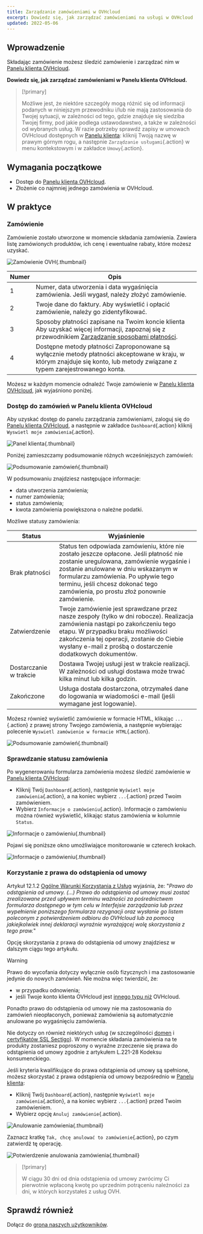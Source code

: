 ```yaml
---
title: Zarządzanie zamówieniami w OVHcloud
excerpt: Dowiedz się, jak zarządzać zamówieniami na usługi w OVHcloud
updated: 2022-05-06
---
```


## Wprowadzenie

Składając zamówienie możesz śledzić zamówienie i zarządzać nim w [Panelu klienta OVHcloud](https://www.ovh.com/auth/?action=gotomanager&from=https://www.ovh.pl/&ovhSubsidiary=pl).

**Dowiedz się, jak zarządzać zamówieniami w Panelu klienta OVHcloud.**

> [!primary]
>
> Możliwe jest, że niektóre szczegóły mogą różnić się od informacji podanych w niniejszym przewodniku i/lub nie mają zastosowania do Twojej sytuacji, w zależności od tego, gdzie znajduje się siedziba Twojej firmy, pod jakie podlega ustawodawstwo, a także w zależności od wybranych usług. W razie potrzeby sprawdź zapisy w umowach OVHcloud dostępnych w [Panelu klienta](https://www.ovh.com/auth/?action=gotomanager&from=https://www.ovh.pl/&ovhSubsidiary=pl)\: kliknij Twoją nazwę w prawym górnym rogu, a następnie `Zarządzanie usługami`{.action} w menu kontekstowym i w zakładce `Umowy`{.action}.
>

## Wymagania początkowe

- Dostęp do [Panelu klienta OVHcloud](https://www.ovh.com/auth/?action=gotomanager&from=https://www.ovh.pl/&ovhSubsidiary=pl).
- Złożenie co najmniej jednego zamówienia w OVHcloud.

## W praktyce

### Zamówienie

Zamówienie zostało utworzone w momencie składania zamówienia. Zawiera listę zamówionych produktów, ich cenę i ewentualne rabaty, które możesz uzyskać.

![Zamówienie OVH](images/order01.png){.thumbnail}

|Numer|Opis|
|---|---|
|1|Numer, data utworzenia i data wygaśnięcia zamówienia. Jeśli wygasł, należy złożyć zamówienie.|
|2|Twoje dane do faktury. Aby wyświetlić i opłacić zamówienie, należy go zidentyfikować.|
|3|Sposoby płatności zapisane na Twoim koncie klienta Aby uzyskać więcej informacji, zapoznaj się z przewodnikiem [Zarządzanie sposobami płatności](/pages/account_and_service_management/managing_billing_payments_and_services/manage-payment-methods).|
|4|Dostępne metody płatności Zaproponowane są wyłącznie metody płatności akceptowane w kraju, w którym znajduje się konto, lub metody związane z typem zarejestrowanego konta.|

Możesz w każdym momencie odnaleźć Twoje zamówienie w [Panelu klienta OVHcloud](https://www.ovh.com/auth/?action=gotomanager&from=https://www.ovh.pl/&ovhSubsidiary=pl), jak wyjaśniono poniżej.

### Dostęp do zamówień w Panelu klienta OVHcloud

Aby uzyskać dostęp do panelu zarządzania zamówieniami, zaloguj się do [Panelu klienta OVHcloud](https://www.ovh.com/auth/?action=gotomanager&from=https://www.ovh.pl/&ovhSubsidiary=pl), a następnie w zakładce `Dashboard`{.action} kliknij `Wyswietl moje zamówienia`{.action}.

![Panel klienta](images/huborders.png){.thumbnail}

Poniżej zamieszczamy podsumowanie różnych wcześniejszych zamówień:

![Podsumowanie zamówień](images/order03.png){.thumbnail}

W podsumowaniu znajdziesz następujące informacje:

- data utworzenia zamówienia;
- numer zamówienia;
- status zamówienia;
- kwota zamówienia powiększona o należne podatki.

Możliwe statusy zamówienia: 

|Status|Wyjaśnienie|
|---|---|
|Brak płatności|Status ten odpowiada zamówieniu, które nie zostało jeszcze opłacone. Jeśli płatność nie zostanie uregulowana, zamówienie wygaśnie i zostanie anulowane w dniu wskazanym w formularzu zamówienia. Po upływie tego terminu, jeśli chcesz dokonać tego zamówienia, po prostu złoż ponownie zamówienie.|
|Zatwierdzenie|Twoje zamówienie jest sprawdzane przez nasze zespoły (tylko w dni robocze). Realizacja zamówienia nastąpi po zakończeniu tego etapu. W przypadku braku możliwości zakończenia tej operacji, zostanie do Ciebie wysłany e-mail z prośbą o dostarczenie dodatkowych dokumentów.|
|Dostarczanie w trakcie|Dostawa Twojej usługi jest w trakcie realizacji. W zależności od usługi dostawa może trwać kilka minut lub kilka godzin.|
|Zakończone|Usługa dostała dostarczona, otrzymałeś dane do logowania w wiadomości e-mail (jeśli wymagane jest logowanie).|

Możesz również wyświetlić zamówienie w formacie HTML, klikając `...`{.action} z prawej strony Twojego zamówienia, a następnie wybierając polecenie `Wyswietl zamówienie w formacie HTML`{.action}.

![Podsumowanie zamówień](images/order04.png){.thumbnail}

### Sprawdzanie statusu zamówienia

Po wygenerowaniu formularza zamówienia możesz śledzić zamówienie w [Panelu klienta OVHcloud](https://www.ovh.com/auth/?action=gotomanager&from=https://www.ovh.pl/&ovhSubsidiary=pl):

* Kliknij Twój `Dashboard`{.action}, następnie `Wyświetl moje zamówienia`{.action}, a na koniec wybierz `...`{.action} przed Twoim zamówieniem.
* Wybierz `Informacje o zamówieniu`{.action}. Informacje o zamówieniu można również wyświetlić, klikając status zamówienia w kolumnie `Status`.

![Informacje o zamówieniu](images/order05b.png){.thumbnail}

Pojawi się poniższe okno umożliwiające monitorowanie w czterech krokach.

![Informacje o zamówieniu](images/order06.png){.thumbnail}

### Korzystanie z prawa do odstąpienia od umowy

Artykuł 12.1.2 [Ogólne Warunki Korzystania z Usług](https://storage.gra.cloud.ovh.net/v1/AUTH_325716a587c64897acbef9a4a4726e38/contracts/ab97c58-contrat_genServices-PL-2.1.pdf) wyjaśnia, że: "*Prawo do odstąpienia od umowy. (...) Prawo do odstąpienia od umowy musi zostać zrealizowane przed upływem terminu ważności za pośrednictwem formularza dostępnego w tym celu w Interfejsie zarządzania lub przez wypełnienie poniższego formularza rezygnacji oraz wysłanie go listem poleconym z potwierdzeniem odbioru do OVHcloud lub za pomocą jakiejkolwiek innej deklaracji wyraźnie wyrażającej wolę skorzystania z tego praw.*"

Opcję skorzystania z prawa do odstąpienia od umowy znajdziesz w dalszym ciągu tego artykułu.

> [!warning]
>
> Prawo do wycofania dotyczy wyłącznie osób fizycznych i ma zastosowanie jedynie do nowych zamówień. Nie można więc twierdzić, że:
>
> - w przypadku odnowienia;
> - jeśli Twoje konto klienta OVHcloud jest [innego typu niż](/pages/account_and_service_management/account_information/all_about_username#zmien-typ-konta) OVHcloud.
>
> Ponadto prawo do odstąpienia od umowy nie ma zastosowania do zamówień nieopłaconych, ponieważ zamówienia są automatycznie anulowane po wygaśnięciu zamówienia.
>
> Nie dotyczy on również niektórych usług (w szczególności [domen](https://www.ovhcloud.com/pl/domains/) i [certyfikatów SSL Sectigo](https://www.ovhcloud.com/pl/web-hosting/options/ssl/)). W momencie składania zamówienia na te produkty zostaniesz poproszony o wyraźne zrzeczenie się prawa do odstąpienia od umowy zgodnie z artykułem L.221-28 Kodeksu konsumenckiego.
>

Jeśli kryteria kwalifikujące do prawa odstąpienia od umowy są spełnione, możesz skorzystać z prawa odstąpienia od umowy bezpośrednio w [Panelu klienta](https://www.ovh.com/auth/?action=gotomanager&from=https://www.ovh.pl/&ovhSubsidiary=pl):

* Kliknij Twój `Dashboard`{.action}, następnie `Wyświetl moje zamówienia`{.action}, a na koniec wybierz `...`{.action} przed Twoim zamówieniem.
* Wybierz opcję `Anuluj zamówienie`{.action}.

![Anulowanie zamówienia](images/cancelorder1.png){.thumbnail}

Zaznacz kratkę `Tak, chcę anulować to zamówienie`{.action}, po czym zatwierdź tę operację.

![Potwierdzenie anulowania zamówienia](images/cancelorder2.png){.thumbnail}

> [!primary]
>
> W ciągu 30 dni od dnia odstąpienia od umowy zwrócimy Ci pierwotnie wpłaconą kwotę po uprzednim potrąceniu należności za dni, w których korzystałeś z usług OVH.
>

## Sprawdź również

Dołącz do [grona naszych użytkowników](/links/community).